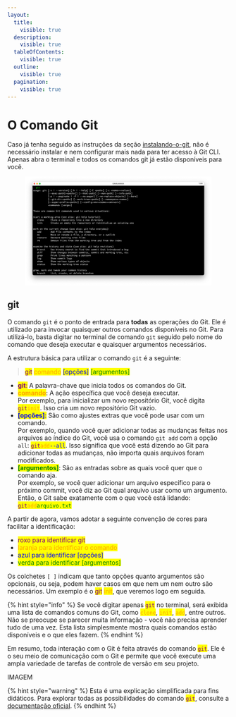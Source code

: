 ```yaml
---
layout:
  title:
    visible: true
  description:
    visible: true
  tableOfContents:
    visible: true
  outline:
    visible: true
  pagination:
    visible: true
---
```


# O Comando Git

Caso já tenha seguido as instruções da seção [instalando-o-git](instalando-o-git/ "mention"), não é necessário instalar e nem configurar mais nada para ter acesso à Git CLI. Apenas abra o terminal e todos os comandos git já estão disponíveis para você.

<figure><img src="../../.gitbook/assets/image (22).png" alt=""><figcaption></figcaption></figure>

## git

O comando `git` é o ponto de entrada para **todas** as operações do Git. Ele é utilizado para invocar quaisquer outros comandos disponíveis no Git. Para utilizá-lo, basta digitar no terminal de comando `git` seguido pelo nome do comando que deseja executar e quaisquer argumentos necessários.

A estrutura básica para utilizar o comando `git` é a seguinte:

> <mark style="color:purple;">git</mark> <mark style="color:orange;">comando</mark> <mark style="color:blue;">\[opções]</mark> <mark style="color:green;">\[argumentos]</mark>

* <mark style="color:purple;">**git**</mark><mark style="color:purple;">:</mark> A palavra-chave que inicia todos os comandos do Git.
* <mark style="color:orange;">**comando**</mark>: A ação específica que você deseja executar.\
  Por exemplo, para inicializar um novo repositório Git, você digita <mark style="color:purple;">`git`</mark><mark style="color:orange;">`init`</mark>. Isso cria um novo repositório Git vazio.&#x20;
* <mark style="color:blue;">**\[opções]**</mark><mark style="color:blue;">:</mark> São como ajustes extras que você pode usar com um comando.\
  Por exemplo, quando você quer adicionar todas as mudanças feitas nos arquivos ao índice do Git, você usa o comando `git add` com a opção `all`: <mark style="color:purple;">`git`</mark><mark style="color:orange;">`add`</mark><mark style="color:blue;">`--all`</mark>. Isso significa que você está dizendo ao Git para adicionar todas as mudanças, não importa quais arquivos foram modificados.
* <mark style="color:green;">**\[argumentos]**</mark>: São as entradas sobre as quais você quer que o comando aja.\
  Por exemplo, se você quer adicionar um arquivo específico para o próximo commit, você diz ao Git qual arquivo usar como um argumento. Então, o Git sabe exatamente com o que você está lidando: <mark style="color:purple;">`git`</mark><mark style="color:orange;">`add`</mark><mark style="color:green;">`arquivo.txt`</mark>

A partir de agora, vamos adotar a seguinte convenção de cores para facilitar a identificação:

* <mark style="color:purple;">roxo para identificar git</mark>
* <mark style="color:orange;">laranja para identificar o comando</mark>
* <mark style="color:blue;">azul para identificar \[opções]</mark>
* <mark style="color:green;">verda para identificar \[argumentos]</mark>

Os colchetes `[ ]` indicam que tanto opções quanto argumentos são opcionais, ou seja, podem haver casos em que nem um nem outro são necessários. Um exemplo é o <mark style="color:purple;">git</mark> <mark style="color:orange;">init</mark>, que veremos logo em seguida.&#x20;

{% hint style="info" %}
Se você digitar apenas <mark style="color:purple;">`git`</mark> no terminal, será exibida uma lista de comandos comuns do Git, como <mark style="color:orange;">`clone`</mark>, <mark style="color:orange;">`init`</mark>, <mark style="color:orange;">`add`</mark>, entre outros. Não se preocupe se parecer muita informação - você não precisa aprender tudo de uma vez. Esta lista simplesmente mostra quais comandos estão disponíveis e o que eles fazem.
{% endhint %}

Em resumo, toda interação com o Git é feita através do comando <mark style="color:purple;">`git`</mark>. Ele é o seu meio de comunicação com o Git e permite que você execute uma ampla variedade de tarefas de controle de versão em seu projeto.

IMAGEM

{% hint style="warning" %}
Esta é uma explicação simplificada para fins didáticos. Para explorar todas as possibilidades do comando <mark style="color:purple;">`git`</mark>, consulte a [documentação oficial](https://git-scm.com/docs/git/pt\_BR).
{% endhint %}
